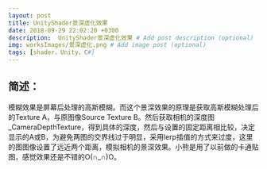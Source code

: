```yaml
---
layout: post
title: UnityShader景深虚化效果
date: 2018-09-29 22:02:20 +0300
description:  UnityShader景深虚化效果 # Add post description (optional)
img: worksImages/景深虚化.png # Add image post (optional)
tags: [shader，Unity，C#]
---
```

## 简述：
模糊效果是屏幕后处理的高斯模糊。而这个景深效果的原理是获取高斯模糊处理后的Texture A，与原图像Source Texture B。然后获取相机的深度图_CameraDepthTexture，得到具体的深度，然后与设置的固定距离相比较，决定显示的A或B，为避免两图的交界线过于明显，采用lerp插值的方式来过度，这里的图图像设置了远近两个距离，模拟相机的景深效果。小熊是用了以前做的卡通贴图，感觉效果还是不错的O(∩_∩)O。
